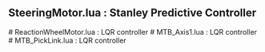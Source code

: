 <h2> SteeringMotor.lua : Stanley Predictive Controller  </h2>
# ReactionWheelMotor.lua : LQR controller 
# MTB_Axis1.lua : LQR controller  
# MTB_PickLink.lua : LQR controller  
